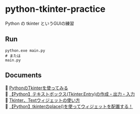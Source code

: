 # python-tkinter-practice

Python の tkinter というGUIの練習

## Run

```shell
python.exe main.py
# または
main.py
```

## Documents

📖 [PythonのTkinterを使ってみる](https://qiita.com/nnahito/items/ad1428a30738b3d93762)  
📖 [【Python】テキストボックス(Tkinter.Entry)の作成・出力・入力](https://pg-chain.com/python-tkinter-entry)  
📖 [Tkinter、Textウィジェットの使い方](https://blog.narito.ninja/detail/100/)  
📖 [【Python】tkinterのplace()を使ってウィジェットを配置する！](https://flytech.work/blog/20076/)  

